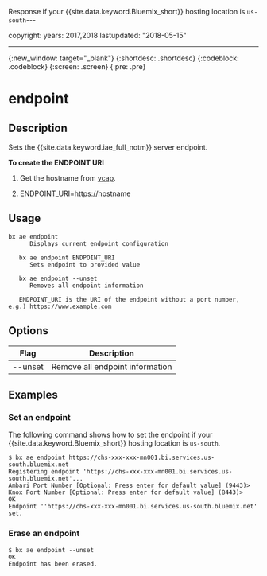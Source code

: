 Response if your {{site.data.keyword.Bluemix_short}} hosting location is `us-south`---

copyright:
  years: 2017,2018
lastupdated: "2018-05-15"

---

<!-- Attribute definitions -->
{:new_window: target="_blank"}
{:shortdesc: .shortdesc}
{:codeblock: .codeblock}
{:screen: .screen}
{:pre: .pre}

# endpoint
## Description

Sets the {{site.data.keyword.iae_full_notm}} server endpoint.

**To create the ENDPOINT URI**
1. Get the hostname from [vcap](./Retrieve-service-credentials-and-service-end-points.html).

2. ENDPOINT_URI=https://hostname


## Usage

```
bx ae endpoint
      Displays current endpoint configuration

   bx ae endpoint ENDPOINT_URI
      Sets endpoint to provided value

   bx ae endpoint --unset
      Removes all endpoint information

   ENDPOINT_URI is the URI of the endpoint without a port number, e.g.) https://www.example.com
```

## Options

Flag    | Description
------- | -------------------------------
--unset | Remove all endpoint information

## Examples

### Set an endpoint

The following command shows how to set the endpoint if your {{site.data.keyword.Bluemix_short}} hosting location is `us-south`.

```
$ bx ae endpoint https://chs-xxx-xxx-mn001.bi.services.us-south.bluemix.net
Registering endpoint 'https://chs-xxx-xxx-mn001.bi.services.us-south.bluemix.net'...
Ambari Port Number [Optional: Press enter for default value] (9443)>
Knox Port Number [Optional: Press enter for default value] (8443)>
OK
Endpoint ''https://chs-xxx-xxx-mn001.bi.services.us-south.bluemix.net' set.
```

### Erase an endpoint

```
$ bx ae endpoint --unset
OK
Endpoint has been erased.
```
